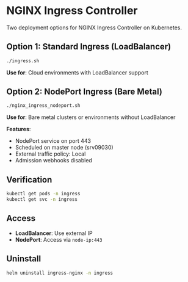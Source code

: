 # NGINX Ingress Controller

Two deployment options for NGINX Ingress Controller on Kubernetes.

## Option 1: Standard Ingress (LoadBalancer)

```bash
./ingress.sh
```

**Use for**: Cloud environments with LoadBalancer support

## Option 2: NodePort Ingress (Bare Metal)

```bash
./nginx_ingress_nodeport.sh
```

**Use for**: Bare metal clusters or environments without LoadBalancer

**Features**:

- NodePort service on port 443
- Scheduled on master node (srv09030)
- External traffic policy: Local
- Admission webhooks disabled

## Verification

```bash
kubectl get pods -n ingress
kubectl get svc -n ingress
```

## Access

- **LoadBalancer**: Use external IP
- **NodePort**: Access via `node-ip:443`

## Uninstall

```bash
helm uninstall ingress-nginx -n ingress
```
